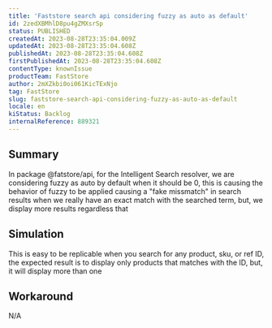 ```yaml
---
title: 'Faststore search api considering fuzzy as auto as default'
id: 2zedXBMhlD8pu4gZMXsrSp
status: PUBLISHED
createdAt: 2023-08-28T23:35:04.009Z
updatedAt: 2023-08-28T23:35:04.608Z
publishedAt: 2023-08-28T23:35:04.608Z
firstPublishedAt: 2023-08-28T23:35:04.608Z
contentType: knownIssue
productTeam: FastStore
author: 2mXZkbi0oi061KicTExNjo
tag: FastStore
slug: faststore-search-api-considering-fuzzy-as-auto-as-default
locale: en
kiStatus: Backlog
internalReference: 889321
---
```


## Summary


In package @fatstore/api, for the Intelligent Search resolver, we are considering fuzzy as auto by default when it should be 0, this is causing the behavior of fuzzy to be applied causing a "fake missmatch" in search results when we really have an exact match with the searched term, but, we display more results regardless that


##

## Simulation


This is easy to be replicable when you search for any product, sku, or ref ID, the expected result is to display only products that matches with the ID, but, it will display more than one


##

## Workaround


N/A






